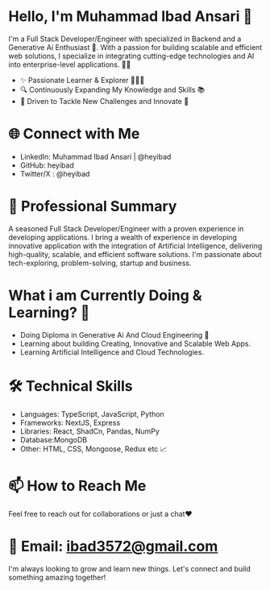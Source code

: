 # Hello, I'm Muhammad Ibad Ansari 👋
I'm a Full Stack Developer/Engineer with specialized in Backend and a Generative Ai Enthusiast 🚀. With a passion for building scalable and efficient web solutions, I specialize in integrating cutting-edge technologies and AI into enterprise-level applications. 🦸‍♂️

- ✨ Passionate Learner & Explorer 🧑‍🔬🧠 
- 🔍 Continuously Expanding My Knowledge and Skills 📚
- 🤖 Driven to Tackle New Challenges and Innovate 🧭

# 🌐 Connect with Me
- LinkedIn: Muhammad Ibad Ansari | @heyibad
- GitHub: heyibad
- Twitter/X : @heyibad

# 💼 Professional Summary
A seasoned Full Stack Developer/Engineer with a proven experience in developing applications. I bring a wealth of experience in developing innovative application with the integration of Artificial Intelligence, delivering high-quality, scalable, and efficient software solutions. I'm passionate about tech-exploring, problem-solving, startup and business.

# What i am Currently Doing & Learning? 🤔
- Doing Diploma in Generative Ai And Cloud Engineering 🤖
- Learning about building Creating, Innovative and Scalable Web Apps. 
- Learning Artificial Intelligence and Cloud Technologies.

# 🛠 Technical Skills
- Languages: TypeScript, JavaScript, Python
- Frameworks: NextJS, Express
- Libraries: React, ShadCn, Pandas, NumPy
- Database:MongoDB
- Other: HTML, CSS, Mongoose, Redux etc 📈 

# 📫 How to Reach Me
Feel free to reach out for collaborations or just a chat❤️

# 📧 Email: ibad3572@gmail.com
I'm always looking to grow and learn new things. Let's connect and build something amazing together!
